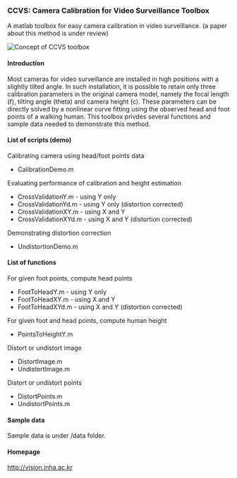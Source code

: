 ### CCVS: Camera Calibration for Video Surveillance Toolbox

A matlab toolbox for easy camera calibration in video surveillance. (a paper about this method is under review)

![Concept of CCVS toolbox](https://github.com/lishengzhe/ccvs/blob/master/wiki-images/ccvs-concept.png)

#### Introduction
Most cameras for video surveillance are installed in high positions with a slightly tilted angle. In such installation, it is possible to retain only three calibration parameters in the original camera model, namely the focal length (f), tilting angle (theta) and camera height (c). These parameters can be directly solved by a nonlinear curve fitting using the observed head and foot points of a walking human. This toolbox privdes several functions and sample data needed to demonstrate this method.

#### List of scripts (demo)
Calibrating camera using head/foot points data
 - CalibrationDemo.m

Evaluating performance of calibration and height estimation
 - CrossValidationY.m - using Y only
 - CrossValidationYd.m - using Y only (distortion corrected)
 - CrossValidationXY.m - using X and Y
 - CrossValidationXYd.m - using X and Y (distortion corrected)

Demonstrating distortion correction
 - UndistortionDemo.m

#### List of functions
For given foot points, compute head points
 - FootToHeadY.m - using Y only 
 - FootToHeadXY.m - using X and Y
 - FootToHeadXYd.m - using X and Y (distortion corrected)

For given foot and head points, compute human height
 - PointsToHeightY.m

Distort or undistort image
 - DistortImage.m
 - UndistortImage.m

Distort or undistort points
 - DistortPoints.m
 - UndistortPoints.m

#### Sample data
Sample data is under /data folder. 

#### Homepage
http://vision.inha.ac.kr



